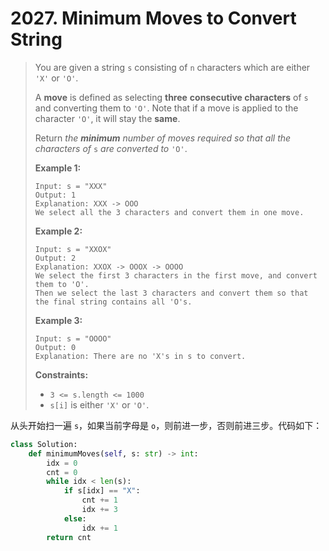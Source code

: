 # 2027. Minimum Moves to Convert String

> You are given a string `s` consisting of `n` characters which are either `'X'` or `'O'`.
>
> A **move** is defined as selecting **three** **consecutive characters** of `s` and converting them to `'O'`. Note that if a move is applied to the character `'O'`, it will stay the **same**.
>
> Return *the **minimum** number of moves required so that all the characters of* `s` *are converted to* `'O'`.
>
>  
>
> **Example 1:**
>
> ```
> Input: s = "XXX"
> Output: 1
> Explanation: XXX -> OOO
> We select all the 3 characters and convert them in one move.
> ```
>
> **Example 2:**
>
> ```
> Input: s = "XXOX"
> Output: 2
> Explanation: XXOX -> OOOX -> OOOO
> We select the first 3 characters in the first move, and convert them to 'O'.
> Then we select the last 3 characters and convert them so that the final string contains all 'O's.
> ```
>
> **Example 3:**
>
> ```
> Input: s = "OOOO"
> Output: 0
> Explanation: There are no 'X's in s to convert.
> ```
>
>  
>
> **Constraints:**
>
> - `3 <= s.length <= 1000`
> - `s[i]` is either `'X'` or `'O'`.

从头开始扫一遍 ``s``，如果当前字母是 ``o``，则前进一步，否则前进三步。代码如下：

```python
class Solution:
    def minimumMoves(self, s: str) -> int:
        idx = 0
        cnt = 0
        while idx < len(s):
            if s[idx] == "X":
                cnt += 1
                idx += 3
            else:
                idx += 1
        return cnt
```

